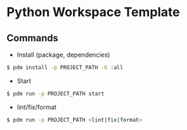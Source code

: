 # Python Workspace Template

## Commands

- Install (package, dependencies)

```bash
$ pdm install -p PROJECT_PATH -G :all
```

- Start

```bash
$ pdm run -p PROJECT_PATH start
```

- lint/fix/format

```bash
$ pdm run -p PROJECT_PATH <lint|fix|format>
```
